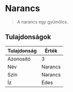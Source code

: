 # Narancs

> A narancs egy gyümölcs.

## Tulajdonságok

| Tulajdonság | Érték   |
| ----------- | ------- |
| Azonosító   | 3       |
| Név         | Narancs |
| Szín        | Narancs |
| Íz          | Édes    |
